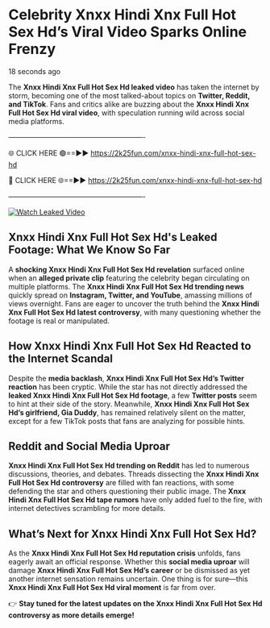 # Celebrity Xnxx Hindi Xnx Full Hot Sex Hd’s Viral Video Sparks Online Frenzy

18 seconds ago

The **Xnxx Hindi Xnx Full Hot Sex Hd leaked video** has taken the internet by storm, becoming one of the most talked-about topics on **Twitter, Reddit, and TikTok**. Fans and critics alike are buzzing about the **Xnxx Hindi Xnx Full Hot Sex Hd viral video**, with speculation running wild across social media platforms.

———————————————————-

🌐 CLICK HERE 🟢==►► https://2k25fun.com/xnxx-hindi-xnx-full-hot-sex-hd

🔴 CLICK HERE 🌐==►► https://2k25fun.com/xnxx-hindi-xnx-full-hot-sex-hd

———————————————————-

[![Watch Leaked Video](https://miro.medium.com/v2/resize:fit:828/format:webp/1*cilzJN44JGOrTw9NJCrNHA.gif "Watch Leaked Video")](https://2k25fun.com/xnxx-hindi-xnx-full-hot-sex-hd)

## **Xnxx Hindi Xnx Full Hot Sex Hd's Leaked Footage: What We Know So Far**  
A **shocking Xnxx Hindi Xnx Full Hot Sex Hd revelation** surfaced online when an **alleged private clip** featuring the celebrity began circulating on multiple platforms. The **Xnxx Hindi Xnx Full Hot Sex Hd trending news** quickly spread on **Instagram, Twitter, and YouTube**, amassing millions of views overnight. Fans are eager to uncover the truth behind the **Xnxx Hindi Xnx Full Hot Sex Hd latest controversy**, with many questioning whether the footage is real or manipulated.  

## **How Xnxx Hindi Xnx Full Hot Sex Hd Reacted to the Internet Scandal**  
Despite the **media backlash**, **Xnxx Hindi Xnx Full Hot Sex Hd’s Twitter reaction** has been cryptic. While the star has not directly addressed the **leaked Xnxx Hindi Xnx Full Hot Sex Hd footage**, a few **Twitter posts** seem to hint at their side of the story. Meanwhile, **Xnxx Hindi Xnx Full Hot Sex Hd’s girlfriend, Gia Duddy**, has remained relatively silent on the matter, except for a few TikTok posts that fans are analyzing for possible hints.  

## **Reddit and Social Media Uproar**  
**Xnxx Hindi Xnx Full Hot Sex Hd trending on Reddit** has led to numerous discussions, theories, and debates. Threads dissecting the **Xnxx Hindi Xnx Full Hot Sex Hd controversy** are filled with fan reactions, with some defending the star and others questioning their public image. The **Xnxx Hindi Xnx Full Hot Sex Hd tape rumors** have only added fuel to the fire, with internet detectives scrambling for more details.  

## **What’s Next for Xnxx Hindi Xnx Full Hot Sex Hd?**  
As the **Xnxx Hindi Xnx Full Hot Sex Hd reputation crisis** unfolds, fans eagerly await an official response. Whether this **social media uproar** will damage **Xnxx Hindi Xnx Full Hot Sex Hd’s career** or be dismissed as yet another internet sensation remains uncertain. One thing is for sure—this **Xnxx Hindi Xnx Full Hot Sex Hd viral moment** is far from over.  

👉 **Stay tuned for the latest updates on the Xnxx Hindi Xnx Full Hot Sex Hd controversy as more details emerge!**  